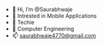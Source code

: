 - 👋 Hi, I’m @Saurabhwaje
- 👀 Intrested in Mobile Applications 
- 🌱 Techie
- 💞️ Computer Engineering 
- 📫 saurabhwaje4770@gmail.com 

